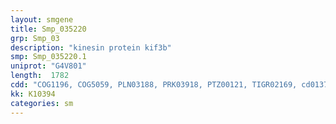 ```yaml
---
layout: smgene
title: Smp_035220
grp: Smp_03
description: "kinesin protein kif3b"
smp: Smp_035220.1
uniprot: "G4V801"
length:  1782
cdd: "COG1196, COG5059, PLN03188, PRK03918, PTZ00121, TIGR02169, cd01371, cd11310, cl00286, cl02098, cl22442, pfam00225, pfam01496, pfam09731, pfam14073, smart00129"
kk: K10394
categories: sm
---
```

